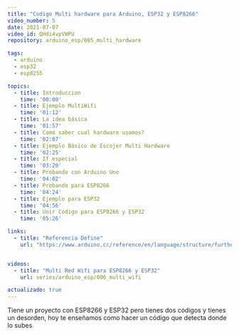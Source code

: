 ```yaml
---
title: "Codigo Multi hardware para Arduino, ESP32 y ESP8266"
video_number: 5
date: 2021-07-07
video_id: QHdi4vpVWPU
repository: arduino_esp/005_multi_hardware

tags:
  - arduino
  - esp32
  - esp8255

topics:
  - title: Introduccion
    time: '00:00'
  - title: Ejemplo MultiWifi
    time: '01:12'
  - title: La idea básica
    time: '01:57'
  - title: Como saber cual hardware usamos?
    time: '02:07'
  - title: Ejemplo Básico de Escojer Multi Hardware
    time: '02:25'
  - title: If especial
    time: '03:20'
  - title: Probando con Arduino Uno
    time: '04:02'
  - title: Probando para ESP8266
    time: '04:24'
  - title: Ejemplo para ESP32
    time: '04:56'
  - title: Unir Codigo para ESP8266 y ESP32
    time: '05:26'

links:
  - title: "Referencia Define"
    url: "https://www.arduino.cc/reference/en/language/structure/further-syntax/define/"


videos:
  - title: "Multi Red Wifi para ESP8266 y ESP32"
    url: series/arduino_esp/006_multi_wifi

actualizado: true
---
```


Tiene un proyecto con ESP8266 y ESP32 pero tienes dos códigos y tienes un desorden, hoy te enseñamos como hacer un código que detecta donde lo subes
